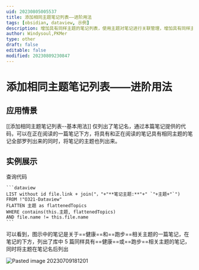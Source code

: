 ```yaml
---
uid: 20230805005537
title: 添加相同主题笔记列表——进阶用法
tags: [obsidian, dataview, 示例]
description: 增加具有同样主题的笔记列表，使用主题对笔记进行关联管理，增加具有同样主题的笔记列表，并列出所属主题。
author: Windysoul,PKMer
type: other
draft: false
editable: false
modified: 20230809230847
---
```


# 添加相同主题笔记列表——进阶用法

## 应用情景

[[添加相同主题笔记列表--基本用法]] 仅列出了笔记名，通过本篇笔记提供的代码，可以在正在阅读的一篇笔记下方，将具有和正在阅读的笔记具有相同主题的笔记全部罗列出来的同时，将笔记的主题也列出来。

## 实例展示

查询代码

`````
```dataview
LIST without id file.link + join("，"+"**笔记主题:**"+" `"+主题+"`")
FROM !"O321-Dataview"
FLATTEN 主题 as flattenedTopics
WHERE contains(this.主题, flattenedTopics)
AND file.name != this.file.name
```
`````

可以看到，图示中的笔记是关于==健康==和==跑步==相关主题的一篇笔记，在笔记的下方，列出了库中 5 篇同样具有==健康==或==跑步==相关主题的笔记，同时将主题在笔记名后列出

![Pasted image 20230709181201](https://cdn.pkmer.cn/images/Pasted%20image%2020230709181201.png!pkmer)
